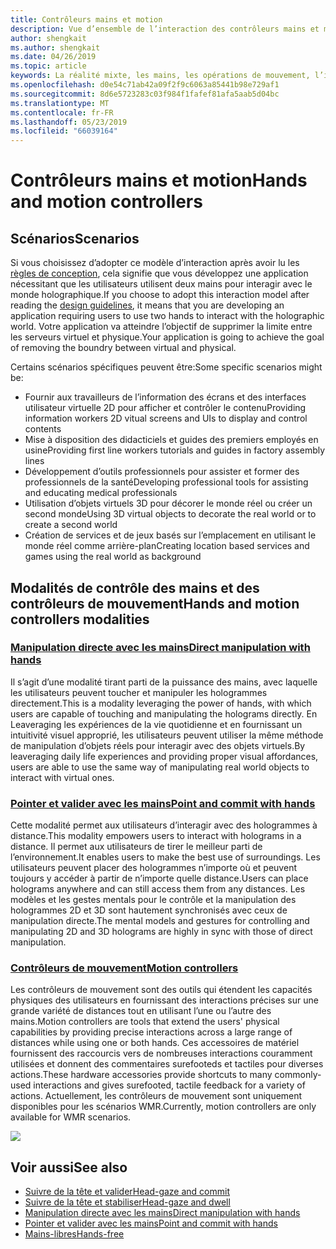 ```yaml
---
title: Contrôleurs mains et motion
description: Vue d’ensemble de l’interaction des contrôleurs mains et motion
author: shengkait
ms.author: shengkait
ms.date: 04/26/2019
ms.topic: article
keywords: La réalité mixte, les mains, les opérations de mouvement, l’interaction, la conception
ms.openlocfilehash: d0e54c71ab42a09f2f9c6063a85441b98e729af1
ms.sourcegitcommit: 8d6e5723283c03f984f1fafef81afa5aab5d04bc
ms.translationtype: MT
ms.contentlocale: fr-FR
ms.lasthandoff: 05/23/2019
ms.locfileid: "66039164"
---
```

# <a name="hands-and-motion-controllers"></a><span data-ttu-id="2eeaa-104">Contrôleurs mains et motion</span><span class="sxs-lookup"><span data-stu-id="2eeaa-104">Hands and motion controllers</span></span>
## <a name="scenarios"></a><span data-ttu-id="2eeaa-105">Scénarios</span><span class="sxs-lookup"><span data-stu-id="2eeaa-105">Scenarios</span></span>
<span data-ttu-id="2eeaa-106">Si vous choisissez d’adopter ce modèle d’interaction après avoir lu les [règles de conception](interaction-fundamentals.md), cela signifie que vous développez une application nécessitant que les utilisateurs utilisent deux mains pour interagir avec le monde holographique.</span><span class="sxs-lookup"><span data-stu-id="2eeaa-106">If you choose to adopt this interaction model after reading the [design guidelines](interaction-fundamentals.md), it means that you are developing an application requiring users to use two hands to interact with the holographic world.</span></span> <span data-ttu-id="2eeaa-107">Votre application va atteindre l’objectif de supprimer la limite entre les serveurs virtuel et physique.</span><span class="sxs-lookup"><span data-stu-id="2eeaa-107">Your application is going to achieve the goal of removing the boundry between virtual and physical.</span></span>

<span data-ttu-id="2eeaa-108">Certains scénarios spécifiques peuvent être:</span><span class="sxs-lookup"><span data-stu-id="2eeaa-108">Some specific scenarios might be:</span></span>
* <span data-ttu-id="2eeaa-109">Fournir aux travailleurs de l’information des écrans et des interfaces utilisateur virtuelle 2D pour afficher et contrôler le contenu</span><span class="sxs-lookup"><span data-stu-id="2eeaa-109">Providing information workers 2D vitual screens and UIs to display and control contents</span></span>
* <span data-ttu-id="2eeaa-110">Mise à disposition des didacticiels et guides des premiers employés en usine</span><span class="sxs-lookup"><span data-stu-id="2eeaa-110">Providing first line workers tutorials and guides in factory assembly lines</span></span>
* <span data-ttu-id="2eeaa-111">Développement d’outils professionnels pour assister et former des professionnels de la santé</span><span class="sxs-lookup"><span data-stu-id="2eeaa-111">Developing professional tools for assisting and educating medical professionals</span></span>  
* <span data-ttu-id="2eeaa-112">Utilisation d’objets virtuels 3D pour décorer le monde réel ou créer un second monde</span><span class="sxs-lookup"><span data-stu-id="2eeaa-112">Using 3D virtual objects to decorate the real world or to create a second world</span></span> 
* <span data-ttu-id="2eeaa-113">Création de services et de jeux basés sur l’emplacement en utilisant le monde réel comme arrière-plan</span><span class="sxs-lookup"><span data-stu-id="2eeaa-113">Creating location based services and games using the real world as background</span></span>

## <a name="hands-and-motion-controllers-modalities"></a><span data-ttu-id="2eeaa-114">Modalités de contrôle des mains et des contrôleurs de mouvement</span><span class="sxs-lookup"><span data-stu-id="2eeaa-114">Hands and motion controllers modalities</span></span>
### <a name="direct-manipulation-with-handsdirect-manipulationmd"></a>[<span data-ttu-id="2eeaa-115">Manipulation directe avec les mains</span><span class="sxs-lookup"><span data-stu-id="2eeaa-115">Direct manipulation with hands</span></span>](direct-manipulation.md)
<span data-ttu-id="2eeaa-116">Il s’agit d’une modalité tirant parti de la puissance des mains, avec laquelle les utilisateurs peuvent toucher et manipuler les hologrammes directement.</span><span class="sxs-lookup"><span data-stu-id="2eeaa-116">This is a modality leveraging the power of hands, with which users are capable of touching and manipulating the holograms directly.</span></span> <span data-ttu-id="2eeaa-117">En Leaveraging les expériences de la vie quotidienne et en fournissant un intuitivité visuel approprié, les utilisateurs peuvent utiliser la même méthode de manipulation d’objets réels pour interagir avec des objets virtuels.</span><span class="sxs-lookup"><span data-stu-id="2eeaa-117">By leaveraging daily life experiences and providing proper visual affordances, users are able to use the same way of manipulating real world objects to interact with virtual ones.</span></span>   

### <a name="point-and-commit-with-handspoint-and-commitmd"></a>[<span data-ttu-id="2eeaa-118">Pointer et valider avec les mains</span><span class="sxs-lookup"><span data-stu-id="2eeaa-118">Point and commit with hands</span></span>](point-and-commit.md)
<span data-ttu-id="2eeaa-119">Cette modalité permet aux utilisateurs d’interagir avec des hologrammes à distance.</span><span class="sxs-lookup"><span data-stu-id="2eeaa-119">This modality empowers users to interact with holograms in a distance.</span></span> <span data-ttu-id="2eeaa-120">Il permet aux utilisateurs de tirer le meilleur parti de l’environnement.</span><span class="sxs-lookup"><span data-stu-id="2eeaa-120">It enables users to make the best use of surroundings.</span></span> <span data-ttu-id="2eeaa-121">Les utilisateurs peuvent placer des hologrammes n’importe où et peuvent toujours y accéder à partir de n’importe quelle distance.</span><span class="sxs-lookup"><span data-stu-id="2eeaa-121">Users can place holograms anywhere and can still access them from any distances.</span></span> <span data-ttu-id="2eeaa-122">Les modèles et les gestes mentals pour le contrôle et la manipulation des hologrammes 2D et 3D sont hautement synchronisés avec ceux de manipulation directe.</span><span class="sxs-lookup"><span data-stu-id="2eeaa-122">The mental models and gestures for controlling and manipulating 2D and 3D holograms are highly in sync with those of direct manipulation.</span></span>

### <a name="motion-controllersmotion-controllersmd"></a>[<span data-ttu-id="2eeaa-123">Contrôleurs de mouvement</span><span class="sxs-lookup"><span data-stu-id="2eeaa-123">Motion controllers</span></span>](motion-controllers.md)
<span data-ttu-id="2eeaa-124">Les contrôleurs de mouvement sont des outils qui étendent les capacités physiques des utilisateurs en fournissant des interactions précises sur une grande variété de distances tout en utilisant l’une ou l’autre des mains.</span><span class="sxs-lookup"><span data-stu-id="2eeaa-124">Motion controllers are tools that extend the users' physical capabilities by providing precise interactions across a large range of distances while using one or both hands.</span></span> <span data-ttu-id="2eeaa-125">Ces accessoires de matériel fournissent des raccourcis vers de nombreuses interactions couramment utilisées et donnent des commentaires surefooteds et tactiles pour diverses actions.</span><span class="sxs-lookup"><span data-stu-id="2eeaa-125">These hardware accessories provide shortcuts to many commonly-used interactions and gives surefooted, tactile feedback for a variety of actions.</span></span> <span data-ttu-id="2eeaa-126">Actuellement, les contrôleurs de mouvement sont uniquement disponibles pour les scénarios WMR.</span><span class="sxs-lookup"><span data-stu-id="2eeaa-126">Currently, motion controllers are only available for WMR scenarios.</span></span> 

![](images/Hands-and-controllers-720px.jpg)<br>

## <a name="see-also"></a><span data-ttu-id="2eeaa-127">Voir aussi</span><span class="sxs-lookup"><span data-stu-id="2eeaa-127">See also</span></span>
* [<span data-ttu-id="2eeaa-128">Suivre de la tête et valider</span><span class="sxs-lookup"><span data-stu-id="2eeaa-128">Head-gaze and commit</span></span>](gaze-and-commit.md)
* [<span data-ttu-id="2eeaa-129">Suivre de la tête et stabiliser</span><span class="sxs-lookup"><span data-stu-id="2eeaa-129">Head-gaze and dwell</span></span>](gaze-and-dwell.md)
* [<span data-ttu-id="2eeaa-130">Manipulation directe avec les mains</span><span class="sxs-lookup"><span data-stu-id="2eeaa-130">Direct manipulation with hands</span></span>](direct-manipulation.md)
* [<span data-ttu-id="2eeaa-131">Pointer et valider avec les mains</span><span class="sxs-lookup"><span data-stu-id="2eeaa-131">Point and commit with hands</span></span>](point-and-commit.md)
* [<span data-ttu-id="2eeaa-132">Mains-libres</span><span class="sxs-lookup"><span data-stu-id="2eeaa-132">Hands-free</span></span>](hands-free.md)
